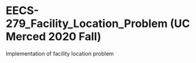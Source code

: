 # EECS-279_Facility_Location_Problem (UC Merced 2020 Fall)
Implementation of facility location problem
